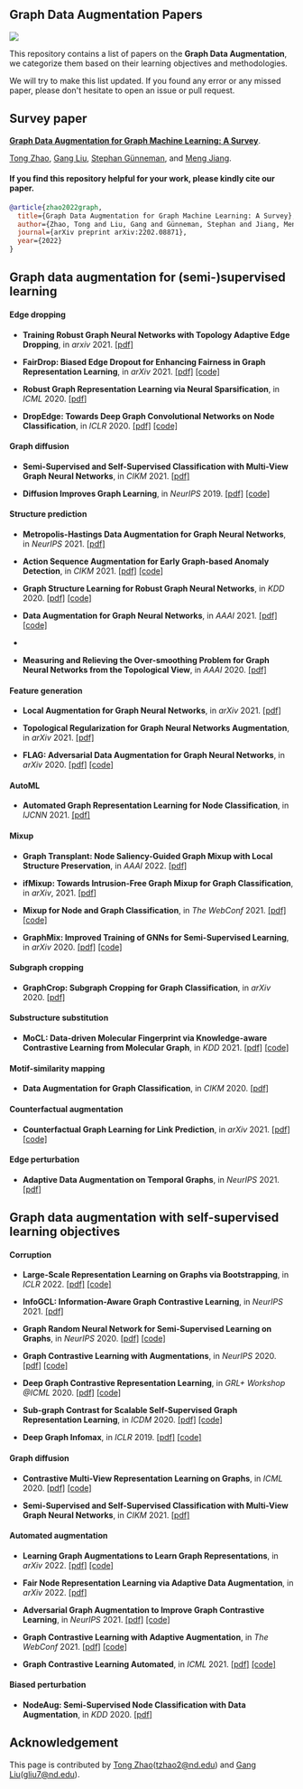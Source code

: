 ## Graph Data Augmentation Papers

![](https://img.shields.io/badge/PRs-Welcome-green)

This repository contains a list of papers on the **Graph Data Augmentation**, we categorize them based on their learning objectives and methodologies.

We will try to make this list updated. If you found any error or any missed paper, please don't hesitate to open an issue or pull request.

## Survey paper

[**Graph Data Augmentation for Graph Machine Learning: A Survey**](https://arxiv.org/pdf/2202.08871.pdf). 

[Tong Zhao](https://tzhao.io/), [Gang Liu](https://scholar.google.com/citations?hl=en&user=zdF3vTYAAAAJ), [Stephan Günneman](https://www.in.tum.de/daml/team/guennemann/), and [Meng Jiang](http://www.meng-jiang.com/).

#### If you find this repository helpful for your work, please kindly cite our paper.

```bibtex
@article{zhao2022graph,
  title={Graph Data Augmentation for Graph Machine Learning: A Survey},
  author={Zhao, Tong and Liu, Gang and Günneman, Stephan and Jiang, Meng},
  journal={arXiv preprint arXiv:2202.08871},
  year={2022}
}
```

## Graph data augmentation for (semi-)supervised learning

#### Edge dropping

* **Training Robust Graph Neural Networks with Topology Adaptive Edge Dropping**, in *arxiv* 2021. [\[pdf\]](https://arxiv.org/pdf/2106.02892.pdf)

* **FairDrop: Biased Edge Dropout for Enhancing Fairness in Graph Representation Learning**, in *arXiv* 2021. [\[pdf\]](https://arxiv.org/pdf/2104.14210.pdf) [\[code\]](https://github.com/ispamm/FairDrop)

* **Robust Graph Representation Learning via Neural Sparsification**, in *ICML* 2020. [\[pdf\]](http://proceedings.mlr.press/v119/zheng20d/zheng20d.pdf)

* **DropEdge: Towards Deep Graph Convolutional Networks on Node Classification**, in *ICLR* 2020. [\[pdf\]](https://openreview.net/pdf?id=Hkx1qkrKPr) [\[code\]](https://github.com/DropEdge/DropEdge)

#### Graph diffusion

* **Semi-Supervised and Self-Supervised Classification with Multi-View Graph Neural Networks**, in *CIKM* 2021. [\[pdf\]](https://dl.acm.org/doi/pdf/10.1145/3459637.3482477)

* **Diffusion Improves Graph Learning**, in *NeurIPS* 2019. [\[pdf\]](https://proceedings.neurips.cc/paper/2019/file/23c894276a2c5a16470e6a31f4618d73-Paper.pdf) [\[code\]](https://github.com/klicperajo/gdc)

#### Structure prediction

* **Metropolis-Hastings Data Augmentation for Graph Neural Networks**, in *NeurIPS* 2021. [\[pdf\]](https://proceedings.neurips.cc/paper/2021/file/9e7ba617ad9e69b39bd0c29335b79629-Paper.pdf)

* **Action Sequence Augmentation for Early Graph-based Anomaly Detection**, in *CIKM* 2021. [\[pdf\]](https://arxiv.org/pdf/2010.10016.pdf) [\[code\]](https://github.com/DM2-ND/Eland)

* **Graph Structure Learning for Robust Graph Neural Networks**, in *KDD* 2020. [\[pdf\]](https://arxiv.org/pdf/2005.10203.pdf) [\[code\]](https://github.com/ChandlerBang/Pro-GNN)

* **Data Augmentation for Graph Neural Networks**, in *AAAI* 2021. [\[pdf\]](https://www.aaai.org/AAAI21Papers/AAAI-10012.ZhaoT.pdf) [\[code\]](https://github.com/zhao-tong/GAug)
* 
* **Measuring and Relieving the Over-smoothing Problem for Graph Neural Networks from the Topological View**, in *AAAI* 2020. [\[pdf\]](https://arxiv.org/pdf/1909.03211.pdf)

#### Feature generation

* **Local Augmentation for Graph Neural Networks**, in *arXiv* 2021. [\[pdf\]](https://arxiv.org/pdf/2109.03856.pdf)

* **Topological Regularization for Graph Neural Networks Augmentation**, in *arXiv* 2021. [\[pdf\]](https://arxiv.org/pdf/2104.02478.pdf)

* **FLAG: Adversarial Data Augmentation for Graph Neural Networks**, in *arXiv* 2020. [\[pdf\]](https://arxiv.org/pdf/2010.09891.pdf) [\[code\]](https://github.com/devnkong/FLAG)

#### AutoML

* **Automated Graph Representation Learning for Node Classification**, in *IJCNN* 2021. [\[pdf\]](https://ieeexplore.ieee.org/document/9533811)

#### Mixup

* **Graph Transplant: Node Saliency-Guided Graph Mixup with Local Structure Preservation**, in *AAAI* 2022. [\[pdf\]](https://wangywust.github.io/Paper/2021mix.pdf)

* **ifMixup: Towards Intrusion-Free Graph Mixup for Graph Classification**, in *arXiv*, 2021. [\[pdf\]](https://arxiv.org/pdf/2110.09344.pdf)

* **Mixup for Node and Graph Classification**, in *The WebConf* 2021. [\[pdf\]](https://wangywust.github.io/Paper/2021mix.pdf)  [\[code\]](https://github.com/vanoracai/MixupForGraph)

* **GraphMix: Improved Training of GNNs for Semi-Supervised Learning**, in *arXiv* 2020. [\[pdf\]](https://arxiv.org/pdf/1909.11715.pdf) [\[code\]](https://github.com/vikasverma1077/GraphMix)

#### Subgraph cropping

* **GraphCrop: Subgraph Cropping for Graph Classification**, in *arXiv* 2020. [\[pdf\]](https://arxiv.org/pdf/2009.10564.pdf)

#### Substructure substitution

* **MoCL: Data-driven Molecular Fingerprint via Knowledge-aware Contrastive Learning from Molecular Graph**, in *KDD* 2021. [\[pdf\]](https://dl.acm.org/doi/pdf/10.1145/3447548.3467186)  [\[code\]](https://github.com/illidanlab/MoCL-DK)

#### Motif-similarity mapping

* **Data Augmentation for Graph Classification**, in *CIKM* 2020. [\[pdf\]](https://dl.acm.org/doi/pdf/10.1145/3340531.3412086)

#### Counterfactual augmentation

* **Counterfactual Graph Learning for Link Prediction**, in *arXiv* 2021. [\[pdf\]](https://arxiv.org/pdf/2106.02172.pdf) [\[code\]](https://github.com/DM2-ND/CFLP)

#### Edge perturbation

* **Adaptive Data Augmentation on Temporal Graphs**, in *NeurIPS* 2021. [\[pdf\]](https://proceedings.neurips.cc/paper/2021/file/0b0b0994d12ad343511adfbfc364256e-Paper.pdf)


## Graph data augmentation with self-supervised learning objectives

#### Corruption

* **Large-Scale Representation Learning on Graphs via Bootstrapping**, in *ICLR* 2022. [\[pdf\]](https://arxiv.org/pdf/2102.06514.pdf) [\[code\]](https://github.com/Namkyeong/BGRL_Pytorch)

* **InfoGCL: Information-Aware Graph Contrastive Learning**, in *NeurIPS* 2021. [\[pdf\]](https://proceedings.neurips.cc/paper/2021/file/ff1e68e74c6b16a1a7b5d958b95e120c-Paper.pdf)

* **Graph Random Neural Network for Semi-Supervised Learning on Graphs**, in *NeurIPS* 2020. [\[pdf\]](https://proceedings.neurips.cc/paper/2020/file/fb4c835feb0a65cc39739320d7a51c02-Paper.pdf) [\[code\]](https://github.com/THUDM/GRAND)

* **Graph Contrastive Learning with Augmentations**, in *NeurIPS* 2020. [\[pdf\]](https://proceedings.neurips.cc/paper/2020/file/3fe230348e9a12c13120749e3f9fa4cd-Paper.pdf) [\[code\]](https://github.com/Shen-Lab/GraphCL)

* **Deep Graph Contrastive Representation Learning**, in *GRL+ Workshop @ICML* 2020. [\[pdf\]](https://arxiv.org/pdf/2006.04131.pdf) [\[code\]](https://github.com/CRIPAC-DIG/GRACE)

* **Sub-graph Contrast for Scalable Self-Supervised Graph Representation Learning**, in *ICDM* 2020. [\[pdf\]](https://ieeexplore.ieee.org/stamp/stamp.jsp?arnumber=9338425) [\[code\]](https://github.com/yzjiao/Subg-Con)

* **Deep Graph Infomax**, in *ICLR* 2019. [\[pdf\]](https://arxiv.org/pdf/1809.10341.pdf) [\[code\]](https://github.com/PetarV-/DGI)


#### Graph diffusion

* **Contrastive Multi-View Representation Learning on Graphs**, in *ICML* 2020. [\[pdf\]](https://arxiv.org/pdf/2006.05582.pdf) [\[code\]](https://github.com/kavehhassani/mvgrl)

* **Semi-Supervised and Self-Supervised Classification with Multi-View Graph Neural Networks**, in *CIKM* 2021. [\[pdf\]](https://dl.acm.org/doi/pdf/10.1145/3459637.3482477)

#### Automated augmentation

* **Learning Graph Augmentations to Learn Graph Representations**, in *arXiv* 2022. [\[pdf\]](https://arxiv.org/pdf/2201.09830.pdf) [\[code\]](https://github.com/kavehhassani/lg2ar)

* **Fair Node Representation Learning via Adaptive Data Augmentation**, in *arXiv* 2022. [\[pdf\]](https://arxiv.org/pdf/2201.08549.pdf)

* **Adversarial Graph Augmentation to Improve Graph Contrastive Learning**, in *NeurIPS* 2021. [\[pdf\]](https://proceedings.neurips.cc/paper/2021/file/854f1fb6f65734d9e49f708d6cd84ad6-Paper.pdf) [\[code\]](https://github.com/susheels/adgcl)

* **Graph Contrastive Learning with Adaptive Augmentation**, in *The WebConf* 2021. [\[pdf\]](https://arxiv.org/pdf/2010.14945.pdf) [\[code\]](https://github.com/CRIPAC-DIG/GCA)

* **Graph Contrastive Learning Automated**, in *ICML* 2021. [\[pdf\]](https://arxiv.org/pdf/2106.07594.pdf) [\[code\]](https://github.com/Shen-Lab/GraphCL_Automated)

#### Biased perturbation

* **NodeAug: Semi-Supervised Node Classification with Data Augmentation**, in *KDD* 2020. [\[pdf\]](https://dl.acm.org/doi/pdf/10.1145/3394486.3403063)

## Acknowledgement

This page is contributed by [Tong Zhao](https://tzhao.io/)(tzhao2@nd.edu) and [Gang Liu](https://scholar.google.com/citations?hl=en&user=zdF3vTYAAAAJ)(gliu7@nd.edu).

